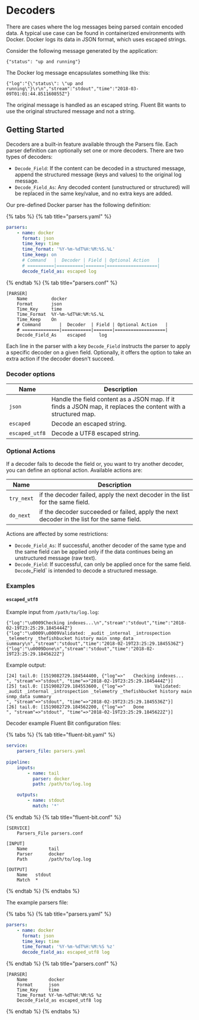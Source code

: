 # Decoders

There are cases where the log messages being parsed contain encoded data. A typical
use case can be found in containerized environments with Docker. Docker logs its
data in JSON format, which uses escaped strings.

Consider the following message generated by the application:

```text
{"status": "up and running"}
```

The Docker log message encapsulates something like this:

```text
{"log":"{\"status\": \"up and running\"}\r\n","stream":"stdout","time":"2018-03-09T01:01:44.851160855Z"}
```

The original message is handled as an escaped string. Fluent Bit wants to use the
original structured message and not a string.

## Getting Started

Decoders are a built-in feature available through the Parsers file. Each parser
definition can optionally set one or more decoders. There are two types of decoders:

- `Decode_Field`: If the content can be decoded in a structured message, append
  the structured message (keys and values) to the original log message.
- `Decode_Field_As`: Any decoded content (unstructured or structured) will be
  replaced in the same key/value, and no extra keys are added.

Our pre-defined Docker parser has the following definition:

{% tabs %}
{% tab title="parsers.yaml" %}

```yaml
parsers:
    - name: docker
      format: json
      time_key: time
      time_format: '%Y-%m-%dT%H:%M:%S.%L'
      time_keep: on
      # Command   |  Decoder | Field | Optional Action   |
      # ==========|==========|=======|===================|
      decode_field_as: escaped log
```

{% endtab %}
{% tab title="parsers.conf" %}

```text
[PARSER]
    Name         docker
    Format       json
    Time_Key     time
    Time_Format  %Y-%m-%dT%H:%M:%S.%L
    Time_Keep    On
    # Command       |  Decoder  | Field | Optional Action   |
    # ==============|===========|=======|===================|
    Decode_Field_As    escaped     log
```

Each line in the parser with a key `Decode_Field` instructs the parser to apply
a specific decoder on a given field. Optionally, it offers the option to take an
extra action if the decoder doesn't succeed.

### Decoder options

| Name           | Description |
| -------------- | ----------- |
| `json`         | Handle the field content as a JSON map. If it finds a JSON map, it replaces the content with a structured map. |
| `escaped`      | Decode an escaped string. |
| `escaped_utf8` | Decode a UTF8 escaped string. |

### Optional Actions

If a decoder fails to decode the field or, you want to try another decoder, you can
define an optional action. Available actions are:

| Name | Description |
| -----| ----------- |
| `try_next` | if the decoder failed, apply the next decoder in the list for the same field. |
| `do_next` | if the decoder succeeded or failed, apply the next decoder in the list for the same field. |

Actions are affected by some restrictions:

- `Decode_Field_As`: If successful, another decoder of the same type and the same
  field can be applied only if the data continues being an unstructured message (raw text).
- `Decode_Field`: If successful, can only be applied once for the same field.
  `Decode`_Field` is intended to decode a structured message.

### Examples

#### `escaped_utf8`

Example input from `/path/to/log.log`:

```text
{"log":"\u0009Checking indexes...\n","stream":"stdout","time":"2018-02-19T23:25:29.1845444Z"}
{"log":"\u0009\u0009Validated: _audit _internal _introspection _telemetry _thefishbucket history main snmp_data summary\n","stream":"stdout","time":"2018-02-19T23:25:29.1845536Z"}
{"log":"\u0009Done\n","stream":"stdout","time":"2018-02-19T23:25:29.1845622Z"}
```

Example output:

```text
[24] tail.0: [1519082729.184544400, {"log"=>"   Checking indexes...
", "stream"=>"stdout", "time"=>"2018-02-19T23:25:29.1845444Z"}]
[25] tail.0: [1519082729.184553600, {"log"=>"           Validated: _audit _internal _introspection _telemetry _thefishbucket history main snmp_data summary
", "stream"=>"stdout", "time"=>"2018-02-19T23:25:29.1845536Z"}]
[26] tail.0: [1519082729.184562200, {"log"=>"   Done
", "stream"=>"stdout", "time"=>"2018-02-19T23:25:29.1845622Z"}]
```

Decoder example Fluent Bit configuration files:

{% tabs %}
{% tab title="fluent-bit.yaml" %}

```yaml
service:
    parsers_file: parsers.yaml
    
pipeline:
    inputs:
        - name: tail
          parser: docker
          path: /path/to/log.log

    outputs:
        - name: stdout
          match: '*'
```

{% endtab %}
{% tab title="fluent-bit.conf" %}

```text
[SERVICE]
    Parsers_File parsers.conf

[INPUT]
    Name        tail
    Parser      docker
    Path        /path/to/log.log

[OUTPUT]
    Name   stdout
    Match  *
```

{% endtab %}
{% endtabs %}

The example parsers file:

{% tabs %}
{% tab title="parsers.yaml" %}

```yaml
parsers:
    - name: docker
      format: json
      time_key: time
      time_format: '%Y-%m-%dT%H:%M:%S %z'
      decode_field_as: escaped_utf8 log
```

{% endtab %}
{% tab title="parsers.conf" %}

```text
[PARSER]
    Name        docker
    Format      json
    Time_Key    time
    Time_Format %Y-%m-%dT%H:%M:%S %z
    Decode_Field_as escaped_utf8 log
```

{% endtab %}
{% endtabs %}